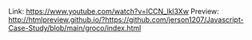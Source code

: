 Link: https://www.youtube.com/watch?v=lCCN_lkl3Xw
Preview: http://htmlpreview.github.io/?https://github.com/jerson1207/Javascript-Case-Study/blob/main/groco/index.html